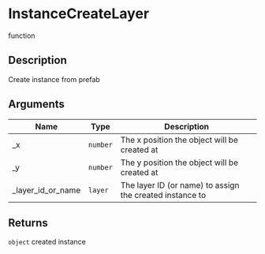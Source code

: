 # InstanceCreateLayer

<span class="badge badge-secondary">function</span>

## Description
Create instance from prefab

## Arguments
| Name | Type | Description |
| ---- | ---- | ----------- |
| _x | `number` | The x position the object will be created at |
| _y | `number` | The y position the object will be created at |
| _layer_id_or_name | `layer` | The layer ID (or name) to assign the created instance to |

## Returns
`object` created instance